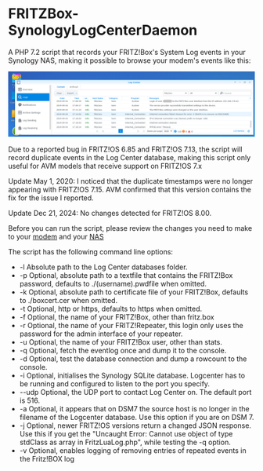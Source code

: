 # FRITZBox-SynologyLogCenterDaemon
A PHP 7.2 script that records your FRITZ!Box's System Log events in your Synology NAS, making it possible to browse your modem's events like this:

![](https://github.com/biocoder-frodo/FRITZBox-SynologyLogCenterDaemon/raw/master/wiki-images/fritz-log-center.png)

Due to a reported bug in FRITZ!OS 6.85 and FRITZ!OS 7.13, the script will record duplicate events in the Log Center database, making this script only useful for AVM models that receive support on FRITZ!OS 7.x

Update May 1, 2020: I noticed that the duplicate timestamps were no longer appearing with FRITZ!OS 7.15. AVM confirmed that this version contains the fix for the issue I reported.

Update Dec 21, 2024: No changes detected for FRITZ!OS 8.00.

Before you can run the script, please review the changes you need to make to your [modem](https://github.com/biocoder-frodo/FRITZBox-SynologyLogCenterDaemon/wiki/Settings-on-your-FRITZ!Box) and your [NAS](https://github.com/biocoder-frodo/FRITZBox-SynologyLogCenterDaemon/wiki/Settings-on-your-Synology-NAS)

The script has the following command line options:
* -l Absolute path to the Log Center databases folder.
* -p Optional, absolute path to a textfile that contains the FRITZ!Box password, defaults to ./(username).pwdfile when omitted.
* -k Optional, absolute path to certificate file of your FRITZ!Box, defaults to ./boxcert.cer when omitted.
* -t Optional, http or https, defaults to https when omitted.
* -f Optional, the name of your FRITZ!Box, other than fritz.box
* -r Optional, the name of your FRITZ!Repeater, this login only uses the password for the admin interface of your repeater.
* -u Optional, the name of your FRITZ!Box user, other than stats.
* -q Optional, fetch the eventlog once and dump it to the console.
* -d Optional, test the database connection and dump a rowcount to the console.
* -i Optional, initialises the Synology SQLite database. Logcenter has to be running and configured to listen to the port you specify.
* --udp Optional, the UDP port to contact Log Center on. The default port is 516.
* -a Optional, it appears that on DSM7 the source host is no longer in the filename of the Logcenter database. Use this option if you are on DSM 7.
* -j Optional, newer FRITZ!OS versions return a changed JSON response. Use this if you get the "Uncaught Error: Cannot use object of type stdClass as array in FritzLuaLog.php", while testing the -q option.
* -v Optional, enables logging of removing entries of repeated events in the Fritz!BOX log
